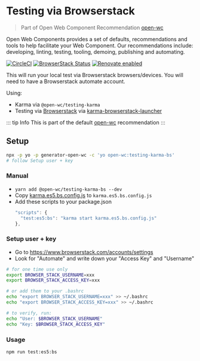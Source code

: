 # Testing via Browserstack

> Part of Open Web Component Recommendation [open-wc](https://github.com/open-wc/open-wc/)

Open Web Components provides a set of defaults, recommendations and tools to help facilitate your Web Component. Our recommendations include: developing, linting, testing, tooling, demoing, publishing and automating.

[![CircleCI](https://circleci.com/gh/open-wc/open-wc.svg?style=shield)](https://circleci.com/gh/open-wc/open-wc)
[![BrowserStack Status](https://www.browserstack.com/automate/badge.svg?badge_key=M2UrSFVRang2OWNuZXlWSlhVc3FUVlJtTDkxMnp6eGFDb2pNakl4bGxnbz0tLUE5RjhCU0NUT1ZWa0NuQ3MySFFWWnc9PQ==--86f7fac07cdbd01dd2b26ae84dc6c8ca49e45b50)](https://www.browserstack.com/automate/public-build/M2UrSFVRang2OWNuZXlWSlhVc3FUVlJtTDkxMnp6eGFDb2pNakl4bGxnbz0tLUE5RjhCU0NUT1ZWa0NuQ3MySFFWWnc9PQ==--86f7fac07cdbd01dd2b26ae84dc6c8ca49e45b50)
[![Renovate enabled](https://img.shields.io/badge/renovate-enabled-brightgreen.svg)](https://renovatebot.com/)

This will run your local test via Browserstack browsers/devices.
You will need to have a Browserstack automate account.

Using:
- Karma via `@open-wc/testing-karma`
- Testing via [Browserstack](https://www.browserstack.com/) via [karma-browserstack-launcher](https://github.com/karma-runner/karma-browserstack-launcher)

::: tip Info
This is part of the default [open-wc](https://open-wc.org/) recommendation
:::

## Setup
```bash
npx -p yo -p generator-open-wc -c 'yo open-wc:testing-karma-bs'
# follow Setup user + key
```

### Manual
- `yarn add @open-wc/testing-karma-bs --dev`
- Copy [karma.es5.bs.config.js](https://github.com/open-wc/open-wc/blob/master/packages/generator-open-wc/generators/testing-karma-bs/templates/static/karma.es5.bs.config.js) to `karma.es5.bs.config.js`
- Add these scripts to your package.json
  ```js
  "scripts": {
    "test:es5:bs": "karma start karma.es5.bs.config.js"
  },
  ```

### Setup user + key
- Go to https://www.browserstack.com/accounts/settings
- Look for "Automate" and write down your "Access Key" and "Username"

```bash
# for one time use only
export BROWSER_STACK_USERNAME=xxx
export BROWSER_STACK_ACCESS_KEY=xxx

# or add them to your .bashrc
echo "export BROWSER_STACK_USERNAME=xxx" >> ~/.bashrc
echo "export BROWSER_STACK_ACCESS_KEY=xxx" >> ~/.bashrc

# to verify, run:
echo "User: $BROWSER_STACK_USERNAME"
echo "Key: $BROWSER_STACK_ACCESS_KEY"
```

### Usage
```bash
npm run test:es5:bs
```
